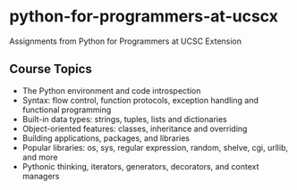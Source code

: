 # python-for-programmers-at-ucscx
Assignments from Python for Programmers at UCSC Extension

## Course Topics
* The Python environment and code introspection
* Syntax: flow control, function protocols, exception handling and functional programming
* Built-in data types: strings, tuples, lists and dictionaries
* Object-oriented features: classes, inheritance and overriding
* Building applications, packages, and libraries
* Popular libraries: os, sys, regular expression, random, shelve, cgi, urllib, and more
* Pythonic thinking, iterators, generators, decorators, and context managers

